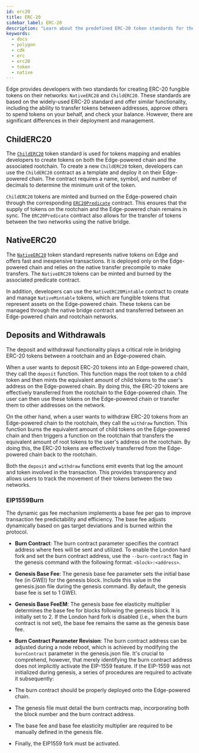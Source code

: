 ```yaml
---
id: erc20
title: ERC-20
sidebar_label: ERC-20
description: "Learn about the predefined ERC-20 token standards for the Edge client."
keywords:
  - docs
  - polygon
  - cdk
  - erc
  - erc20
  - token
  - native
---
```


Edge provides developers with two standards for creating ERC-20 fungible tokens on their networks: `NativeERC20` and `ChildERC20`. These standards are based on the widely-used ERC-20 standard and offer similar functionality, including the ability to transfer tokens between addresses, approve others to spend tokens on your behalf, and check your balance. However, there are significant differences in their deployment and management.

## ChildERC20

The [`ChildERC20`](/docs/cdk/edge/interfaces/erc20/childerc20.md) token standard is used for tokens mapping and enables developers to create tokens on both the Edge-powered chain and the associated rootchain. To create a new `ChildERC20` token, developers can use the `ChildERC20` contract as a template and deploy it on their Edge-powered chain. The contract requires a name, symbol, and number of decimals to determine the minimum unit of the token.

`ChildERC20` tokens are minted and burned on the Edge-powered chain through the corresponding [`ERC20Predicate`](/docs/cdk/edge/interfaces/erc20/childerc20-predicate.md) contract. This ensures that the supply of tokens on the rootchain and the Edge-powered chain remains in sync. The `ERC20Predicate` contract also allows for the transfer of tokens between the two networks using the native bridge.

## NativeERC20

The [`NativeERC20`](/docs/cdk/edge/interfaces/erc20/native-erc20.md) token standard represents native tokens on Edge and offers fast and inexpensive transactions. It is deployed only on the Edge-powered chain and relies on the native transfer precompile to make transfers. The `NativeERC20` tokens can be minted and burned by the associated predicate contract.

In addition, developers can use the `NativeERC20Mintable` contract to create and manage `NativeMintable` tokens, which are fungible tokens that represent assets on the Edge-powered chain. These tokens can be managed through the native bridge contract and transferred between an Edge-powered chain and rootchain networks.

## Deposits and Withdrawals

The deposit and withdrawal functionality plays a critical role in bridging ERC-20 tokens between a rootchain and an Edge-powered chain. 

When a user wants to deposit ERC-20 tokens into an Edge-powered chain, they call the `deposit` function. This function maps the root token to a child token and then mints the equivalent amount of child tokens to the user's address on the Edge-powered chain. By doing this, the ERC-20 tokens are effectively transferred from the rootchain to the Edge-powered chain. The user can then use these tokens on the Edge-powered chain or transfer them to other addresses on the network.

On the other hand, when a user wants to withdraw ERC-20 tokens from an Edge-powered chain to the rootchain, they call the `withdraw` function. This function burns the equivalent amount of child tokens on the Edge-powered chain and then triggers a function on the rootchain that transfers the equivalent amount of root tokens to the user's address on the rootchain. By doing this, the ERC-20 tokens are effectively transferred from the Edge-powered chain back to the rootchain.

Both the `deposit` and `withdraw` functions emit events that log the amount and token involved in the transaction. This provides transparency and allows users to track the movement of their tokens between the two networks.

### EIP1559Burn

The dynamic gas fee mechanism implements a base fee per gas to improve transaction fee predictability and efficiency. The base fee adjusts dynamically based on gas target deviations and is burned within the protocol.

- **Burn Contract**: The burn contract parameter specifies the contract address where fees will be sent and utilized. To enable the London hard fork and set the burn contract address, use the `--burn-contract` flag in the genesis command with the following format: `<block>:<address>`.

- **Genesis Base Fee**: The genesis base fee parameter sets the initial base fee (in GWEI) for the genesis block. Include this value in the genesis.json file during the genesis command. By default, the genesis base fee is set to 1 GWEI.

- **Genesis Base FeeEM**: The genesis base fee elasticity multiplier determines the base fee for blocks following the genesis block. It is initially set to 2. If the London hard fork is disabled (i.e., when the burn contract is not set), the base fee remains the same as the genesis base fee.

- **Burn Contract Parameter Revision**: The burn contract address can be adjusted during a node reboot, which is achieved by modifying the `burnContract` parameter in the genesis.json file. It's crucial to comprehend, however, that merely identifying the burn contract address does not implicitly activate the EIP-1559 feature. If the EIP-1559 was not initialized during genesis, a series of procedures are required to activate it subsequently:

- The burn contract should be properly deployed onto the Edge-powered chain.
- The genesis file must detail the burn contracts map, incorporating both the block number and the burn contract address.
- The base fee and base fee elasticity multiplier are required to be manually defined in the genesis file.
- Finally, the EIP1559 fork must be activated.
